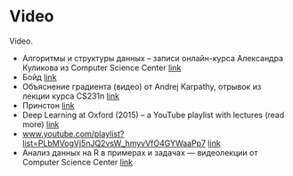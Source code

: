 # Video

Video.

* Алгоритмы и структуры данных – записи онлайн-курса Александра Куликова из Computer Science Center [link](https://www.youtube.com/playlist?list=PLlb7e2G7aSpQutUr7qYIunvm04cqdr5mx)
* Бойд [link](https://www.youtube.com/playlist?list=PL06960BA52D0DB32B)
* Объяснение градиента (видео) от Andrej Karpathy, отрывок из лекции курса CS231n [link](https://www.youtube.com/watch?v=qlLChbHhbg4&feature=youtu.be&list=PLkt2uSq6rBVctENoVBg1TpCC7OQi31AlC&t=50m16s)
* Принстон [link](https://www.youtube.com/playlist?list=PLGqzsq0erqU7w7ZrTZ-pWWk4-AOkiGEGp)
* Deep Learning at Oxford (2015) – a YouTube playlist with lectures (read more) [link](https://www.youtube.com/playlist?list=PLE6Wd9FR--EfW8dtjAuPoTuPcqmOV53Fu)
* www.youtube.com/playlist?list=PLbMVogVj5nJQ2vsW_hmyvVfO4GYWaaPp7 [link](https://www.youtube.com/playlist?list=PLbMVogVj5nJQ2vsW_hmyvVfO4GYWaaPp7)
* Анализ данных на R в примерах и задачах — видеолекции от Computer Science Center [link](http://www.youtube.com/playlist?list=PLlb7e2G7aSpSSa_PlFEwnd6-3gzAa08_m)